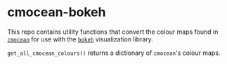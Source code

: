 # cmocean-bokeh

This repo contains utility functions that convert the colour maps found in [`cmocean`](https://matplotlib.org/cmocean/#colormap-details) for use with the [`bokeh`](https://docs.bokeh.org/en/latest/index.html) visualization library. 

`get_all_cmocean_colours()` returns a dictionary of `cmocean`'s colour maps.


